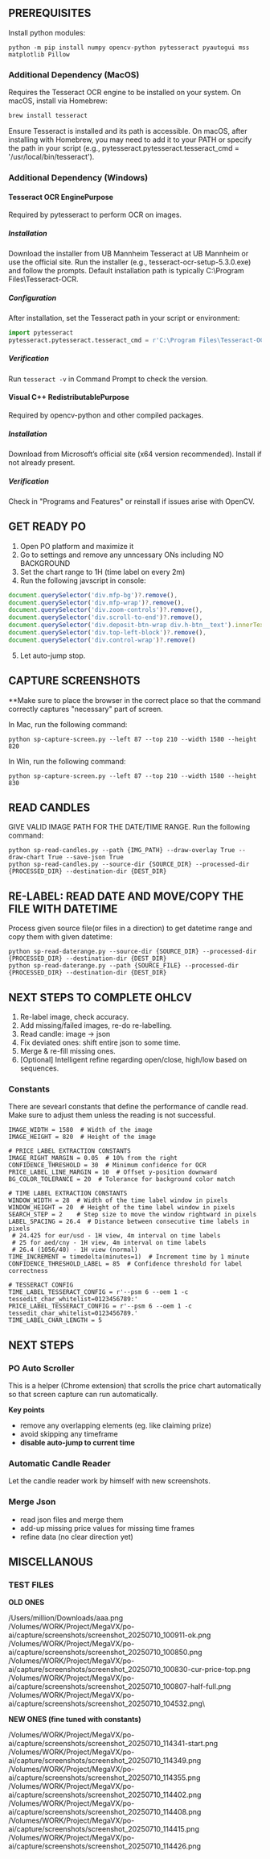 ## PREREQUISITES
Install python modules:
```shell
python -m pip install numpy opencv-python pytesseract pyautogui mss matplotlib Pillow
```

### Additional Dependency (MacOS)
Requires the Tesseract OCR engine to be installed on your system. On macOS, install via Homebrew:
```bash
brew install tesseract
```

Ensure Tesseract is installed and its path is accessible. On macOS, after installing with Homebrew, you may need to add it to your PATH or specify the path in your script (e.g., pytesseract.pytesseract.tesseract_cmd = '/usr/local/bin/tesseract').

### Additional Dependency (Windows)

#### Tesseract OCR EnginePurpose
Required by pytesseract to perform OCR on images.

##### Installation
Download the installer from UB Mannheim Tesseract at UB Mannheim or use the official site.
Run the installer (e.g., tesseract-ocr-setup-5.3.0.exe) and follow the prompts. Default installation path is typically C:\Program Files\Tesseract-OCR.

##### Configuration
After installation, set the Tesseract path in your script or environment:
```python
import pytesseract
pytesseract.pytesseract.tesseract_cmd = r'C:\Program Files\Tesseract-OCR\tesseract.exe'
```

##### Verification
Run `tesseract -v` in Command Prompt to check the version.

#### Visual C++ RedistributablePurpose
Required by opencv-python and other compiled packages.

##### Installation
Download from Microsoft’s official site (x64 version recommended). Install if not already present.

##### Verification 
Check in "Programs and Features" or reinstall if issues arise with OpenCV.

## GET READY PO

1. Open PO platform and maximize it
2. Go to settings and remove any unncessary ONs including NO BACKGROUND
3. Set the chart range to 1H (time label on every 2m)
4. Run the following javscript in console:
```javascript
document.querySelector('div.mfp-bg')?.remove(),
document.querySelector('div.mfp-wrap')?.remove(),
document.querySelector('div.zoom-controls')?.remove(),
document.querySelector('div.scroll-to-end')?.remove(),
document.querySelector('div.deposit-btn-wrap div.h-btn__text').innerText = document.querySelector('span.current-symbol')?.innerText,
document.querySelector('div.top-left-block')?.remove(),
document.querySelector('div.control-wrap')?.remove()
```
5. Let auto-jump stop.

## CAPTURE SCREENSHOTS
**Make sure to place the browser in the correct place so that the command correctly captures "necessary" part of screen.

In Mac, run the following command:
```shell
python sp-capture-screen.py --left 87 --top 210 --width 1580 --height 820
```

In Win, run the following command:
```shell
python sp-capture-screen.py --left 87 --top 210 --width 1580 --height 830
```

## READ CANDLES
GIVE VALID IMAGE PATH FOR THE DATE/TIME RANGE. Run the following command:
```shell
python sp-read-candles.py --path {IMG_PATH} --draw-overlay True --draw-chart True --save-json True
python sp-read-candles.py --source-dir {SOURCE_DIR} --processed-dir {PROCESSED_DIR} --destination-dir {DEST_DIR}
```

## RE-LABEL: READ DATE AND MOVE/COPY THE FILE WITH DATETIME
Process given source file(or files in a direction) to get datetime range and copy them with given datetime:
```shell
python sp-read-daterange.py --source-dir {SOURCE_DIR} --processed-dir {PROCESSED_DIR} --destination-dir {DEST_DIR}
python sp-read-daterange.py --path {SOURCE_FILE} --processed-dir {PROCESSED_DIR} --destination-dir {DEST_DIR}
```

## NEXT STEPS TO COMPLETE OHLCV
1. Re-label image, check accuracy.
2. Add missing/failed images, re-do re-labelling.
3. Read candle: image -> json
4. Fix deviated ones: shift entire json to some time.
5. Merge & re-fill missing ones.
6. [Optional] Intelligent refine regarding open/close, high/low based on sequences.

### Constants
There are sevearl constants that define the performance of candle read. Make sure to adjust them unless the reading is not successful.

```
IMAGE_WIDTH = 1580  # Width of the image
IMAGE_HEIGHT = 820  # Height of the image

# PRICE LABEL EXTRACTION CONSTANTS
IMAGE_RIGHT_MARGIN = 0.05  # 10% from the right
CONFIDENCE_THRESHOLD = 30  # Minimum confidence for OCR
PRICE_LABEL_LINE_MARGIN = 10  # Offset y-position downward
BG_COLOR_TOLERANCE = 20  # Tolerance for background color match

# TIME LABEL EXTRACTION CONSTANTS
WINDOW_WIDTH = 28  # Width of the time label window in pixels
WINDOW_HEIGHT = 20  # Height of the time label window in pixels
SEARCH_STEP = 2    # Step size to move the window rightward in pixels
LABEL_SPACING = 26.4  # Distance between consecutive time labels in pixels
 # 24.425 for eur/usd - 1H view, 4m interval on time labels
 # 25 for aed/cny - 1H view, 4m interval on time labels
 # 26.4 (1056/40) - 1H view (normal)
TIME_INCREMENT = timedelta(minutes=1)  # Increment time by 1 minute
CONFIDENCE_THRESHOLD_LABEL = 85  # Confidence threshold for label correctness

# TESSERACT CONFIG
TIME_LABEL_TESSERACT_CONFIG = r'--psm 6 --oem 1 -c tessedit_char_whitelist=0123456789:'
PRICE_LABEL_TESSERACT_CONFIG = r'--psm 6 --oem 1 -c tessedit_char_whitelist=0123456789.'
TIME_LABEL_CHAR_LENGTH = 5
```

## NEXT STEPS

### PO Auto Scroller
This is a helper (Chrome extension) that scrolls the price chart automatically so that screen capture can run automatically.

**Key points**
- remove any overlapping elements (eg. like claiming prize)
- avoid skipping any timeframe
- **disable auto-jump to current time**

### Automatic Candle Reader
Let the candle reader work by himself with new screenshots.

### Merge Json
- read json files and merge them
- add-up missing price values for missing time frames
- refine data (no clear direction yet)

## MISCELLANOUS

### TEST FILES

**OLD ONES**

/Users/million/Downloads/aaa.png\
/Volumes/WORK/Project/MegaVX/po-ai/capture/screenshots/screenshot_20250710_100911-ok.png\
/Volumes/WORK/Project/MegaVX/po-ai/capture/screenshots/screenshot_20250710_100850.png\
/Volumes/WORK/Project/MegaVX/po-ai/capture/screenshots/screenshot_20250710_100830-cur-price-top.png\
/Volumes/WORK/Project/MegaVX/po-ai/capture/screenshots/screenshot_20250710_100807-half-full.png\
/Volumes/WORK/Project/MegaVX/po-ai/capture/screenshots/screenshot_20250710_104532.png\

**NEW ONES (fine tuned with constants)**

/Volumes/WORK/Project/MegaVX/po-ai/capture/screenshots/screenshot_20250710_114341-start.png\
/Volumes/WORK/Project/MegaVX/po-ai/capture/screenshots/screenshot_20250710_114349.png\
/Volumes/WORK/Project/MegaVX/po-ai/capture/screenshots/screenshot_20250710_114355.png\
/Volumes/WORK/Project/MegaVX/po-ai/capture/screenshots/screenshot_20250710_114402.png\
/Volumes/WORK/Project/MegaVX/po-ai/capture/screenshots/screenshot_20250710_114408.png\
/Volumes/WORK/Project/MegaVX/po-ai/capture/screenshots/screenshot_20250710_114415.png\
/Volumes/WORK/Project/MegaVX/po-ai/capture/screenshots/screenshot_20250710_114426.png